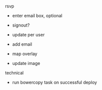 


rsvp

- enter email box, optional
- signout?

- update per user
- add email

- map overlay
- update image

technical

- run bowercopy task on successful deploy

